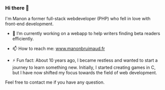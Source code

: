### Hi there 👋

I'm Manon a former full-stack webdeveloper (PHP) who fell in love with front-end development.

- 🔭 I’m currently working on a webapp to help writers finding beta readers efficiently.

- 📫 How to reach me: www.manonbruimaud.fr

- ⚡ Fun fact: About 10 years ago, I became restless and wanted to start a journey to learn something new. Initially, I started creating games in C, but I have now shifted my focus towards the field of web development.
  
Feel free to contact me if you have any question.
